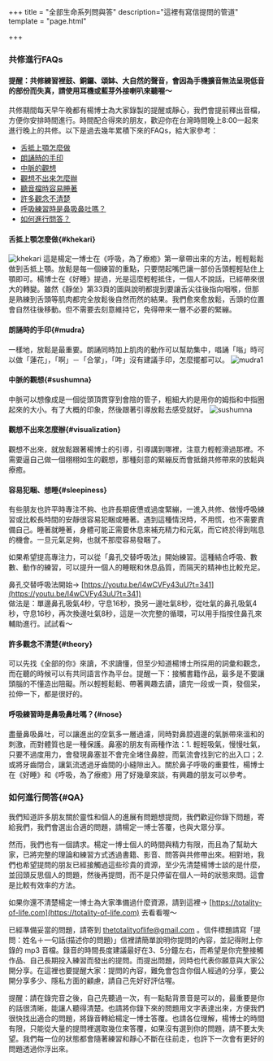 +++
title = "全部生命系列問與答"
description="這裡有寫信提問的管道"
template = "page.html"

+++

### 共修進行FAQs

#### 提醒：共修練習裡鼓、銅鑼、頌缽、大自然的聲音，會因為手機擴音無法呈現低音的部份而失真，請使用耳機或藍芽外接喇叭來聽喔～

共修期間每天早午晚都有楊博士為大家錄製的提醒或靜心，我們會提前釋出音檔，方便你安排時間進行。時間配合得來的朋友，歡迎你在台灣時間晚上8:00一起來進行晚上的共修。以下是過去幾年累積下來的FAQs，給大家參考：
- [舌抵上顎怎麼做](https://totality-of-life.com/qa/#khekari)
- [朗誦時的手印](https://totality-of-life.com/qa/#mudra)
- [中脈的觀想](https://totality-of-life.com/qa/#sushumna)
- [觀想不出來怎麼辦](https://totality-of-life.com/qa/#visualization)
- [聽音檔時容易睡著](https://totality-of-life.com/qa/#sleepiness)
- [許多觀念不清楚](https://totality-of-life.com/qa/#theory)
- [呼吸練習時是鼻吸鼻吐嗎？](https://totality-of-life.com/qa/#nose)
- [如何進行問答？](https://totality-of-life.com/qa/#QA)

#### 舌抵上顎怎麼做{#khekari}
![khekari](https://totality-of-life.com/transfer/khekari_mudra_tip.png)
這是楊定一博士在《呼吸，為了療癒》第一章帶出來的方法，輕輕鬆鬆做到舌抵上顎。放鬆是每一個練習的重點，只要閉起嘴巴讓一部份舌頭輕輕貼住上顎即可。楊博士在《好睡》提過，光是這麼輕輕抵住，一個人不說話，已經帶來很大的轉變。雖然《靜坐》第33頁的圖與說明都提到要讓舌尖往後指向咽喉，但那是熟練到舌頭等肌肉都完全放鬆後自然而然的結果。我們愈來愈放鬆，舌頭的位置會自然往後移動。但不需要去刻意維持它，免得帶來一層不必要的緊繃。

#### 朗誦時的手印{#mudra}

一樣地，放鬆是最重要。朗誦同時加上肌肉的動作可以幫助集中，唱誦「嗡」時可以做「蓮花」，「啊」－「合掌」，「吽」沒有建議手印，怎麼擺都可以。
![mudra1](https://totality-of-life.com/transfer/17_mudra.png)

#### 中脈的觀想{#sushumna}

中脈可以想像成是一個從頭頂貫穿到會陰的管子，粗細大約是用你的姆指和中指圈起來的大小。有了大概的印象，然後跟著引導放鬆去感受就好。
![sushumna](https://totality-of-life.com/transfer/CentralChannel.jpg)

#### 觀想不出來怎麼辦{#visualization}

觀想不出來，就放鬆跟著楊博士的引導，引導講到哪裡，注意力輕輕滑過那裡。不需要逼自己做一個栩栩如生的觀想，那種刻意的緊繃反而會抵銷共修帶來的放鬆與療癒。

#### 容易犯睏、想睡{#sleepiness}

有些朋友也許平時專注不夠、也許長期疲憊或過度緊繃，一進入共修、做慢呼吸練習或比較長時間的安靜很容易犯睏或睡著。遇到這種情況時，不用慌，也不需要責備自己。睡著就睡著，身體可能正需要休息來補充精力和元氣，而它終於得到喘息的機會。一旦元氣足夠，也就不那麼容易發睏了。

如果希望提高專注力，可以從「鼻孔交替呼吸法」開始練習。這種結合呼吸、數數、動作的練習，可以提升一個人的睡眠和休息品質，而隔天的精神也比較充足。

鼻孔交替呼吸法開始→ [https://youtu.be/I4wCVFy43uU?t=341](https://youtu.be/I4wCVFy43uU?t=341)<br>
做法是：單邊鼻孔吸氣4秒，守息16秒，換另一邊吐氣8秒，從吐氣的鼻孔吸氣4秒，守息16秒，再次換邊吐氣8秒，這是一次完整的循環，可以用手指按住鼻孔來輔助進行。試試看～

#### 許多觀念不清楚{#theory}

可以先找《全部的你》來讀，不求讀懂，但至少知道楊博士所採用的詞彙和觀念，而在聽的時候可以有共同語言作為平台。提醒一下：接觸書籍作品，最多是不要讓頭腦的不懂造出阻礙。所以輕輕鬆鬆、帶著興趣去讀，讀完一段或一頁，發個呆，拉伸一下，都是很好的。

#### 呼吸練習時是鼻吸鼻吐嗎？{#nose}

盡量鼻吸鼻吐，可以讓進出的空氣多一層過濾，同時對鼻腔週邊的氣脈帶來溫和的刺激，而對體質也是一種保護。鼻塞的朋友有兩種作法：1. 輕輕吸氣，慢慢吐氣，只要不過度用力，會發現鼻塞並不會完全堵住鼻腔，而氣流會找到它的出入口；2. 或將牙齒閉合，讓氣流透過牙齒間的小縫隙出入。關於鼻子呼吸的重要性，楊博士在《好睡》和《呼吸，為了療癒》用了好幾章來談，有興趣的朋友可以參考。

### 如何進行問答{#QA}

我們知道許多朋友關於靈性和個人的進展有問題想提問，我們歡迎你錄下問題，寄給我們，我們會選出合適的問題，請楊定一博士答覆，也與大眾分享。

然而，我們也有一個請求。楊定一博士個人的時間與精力有限，而且為了幫助大家，已將完整的理論和練習方式透過書籍、影音、問答與共修帶出來。相對地，我們也希望提問的朋友已經接觸過這些珍貴的資源，至少先清楚楊博士談的是什麼，並回頭反思個人的問題，然後再提問，而不是只停留在個人一時的狀態來問。這會是比較有效率的方法。

如果你還不清楚楊定一博士為大家準備過什麼資源，請到這裡→ [https://totality-of-life.com](https://totality-of-life.com) 去看看喔～

已經準備妥當的問題，請寄到 thetotalityoflife@gmail.com 。信件標題請寫「提問：姓名＋一句話(描述你的問題)」信裡請簡單說明你提問的內容，並記得附上你錄的 mp3 音檔。錄音的時間長度建議最好在3、5分鐘左右，而希望是你完整接觸作品、自己長期投入練習而發出的提問。而提出問題，同時也代表你願意與大家公開分享。在這裡也要提醒大家：提問的內容，難免會包含你個人經過的分享，要公開分享多少、隱私方面的顧慮，請自己先好好評估喔。

提醒：請在錄完音之後，自己先聽過一次，有一點點背景音是可以的，最重要是你的話很清晰，能讓人聽得清楚。也請將你錄下來的問題用文字表達出來，方便我們很快找出適合的問題，將錄音轉給楊定一博士答覆。也請各位理解，楊博士的時間有限，只能從大量的提問裡選取幾位來答覆，如果沒有選到你的問題，請不要太失望。我們每一位的狀態都會隨著練習和靜心不斷在往前走，也許下一次會有更好的問題透過你浮出來。


